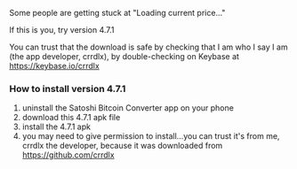 Some people are getting stuck at "Loading current price..."

If this is you, try version 4.7.1

You can trust that the download is safe by checking that I am who I say I am (the app developer, crrdlx), by double-checking on Keybase at <a href="https://keybase.io/crrdlx" target="_blank">https://keybase.io/crrdlx</a>

### How to install version 4.7.1

1. uninstall the Satoshi Bitcoin Converter app on your phone
2. download this 4.7.1 apk file
3. install the 4.7.1 apk
4. you may need to give permission to install...you can trust it's from me, crrdlx the developer, because it was downloaded from https://github.com/crrdlx
